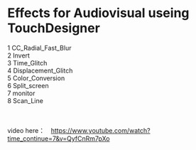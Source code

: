 # Effects for Audiovisual useing TouchDesigner
1 CC_Radial_Fast_Blur</br>
2 Invert</br>
3 Time_Glitch</br>
4 Displacement_Glitch</br>
5 Color_Conversion</br>
6 Split_screen</br>
7 monitor</br>
8 Scan_Line</br>
</br></br>

video here：　https://www.youtube.com/watch?time_continue=7&v=QyfCnRm7pXo

